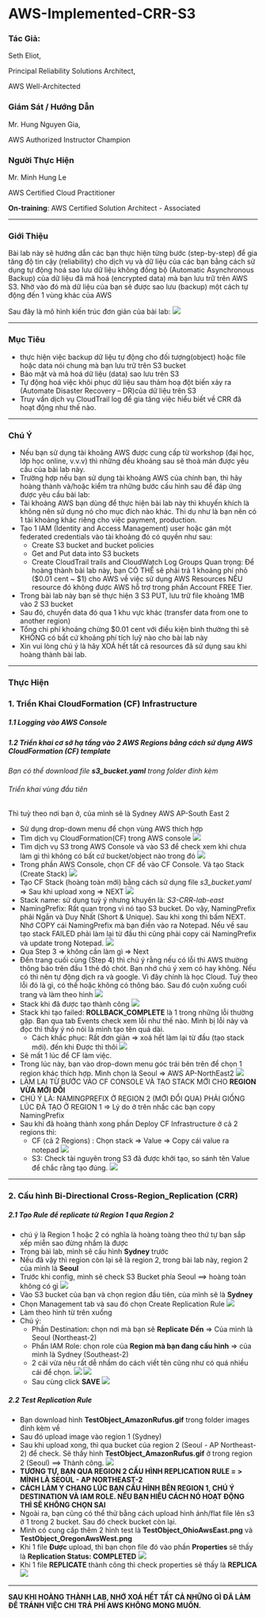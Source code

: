 # AWS-Implemented-CRR-S3 
### Tác Giả: 

Seth Eliot, 

Principal Reliability Solutions Architect,

AWS Well-Architected

### Giám Sát / Hướng Dẫn

Mr. Hung Nguyen Gia,

AWS Authorized Instructor Champion

### Người Thực Hiện

Mr. Minh Hung Le 

AWS Certified Cloud Practitioner

**On-training**: AWS Certified Solution Architect - Associated


---

### Giới Thiệu
Bài lab này sẽ hướng dẫn các bạn thực hiện từng bước (step-by-step) để gia tăng độ tin cậy (reliability) cho dịch vụ và dữ liệu của các bạn bằng cách sử dụng tự động hoá sao lưu dữ liệu không đồng bộ (Automatic Asynchronous Backup) của dữ liệu đã mã hoá (encrypted data) mà bạn lưu trữ trên AWS S3. Nhờ vào đó mà dữ liệu của bạn sẽ được sao lưu (backup) một cách tự động đến 1 vùng khác của AWS 

Sau đây là mô hình kiến trúc đơn giản của bài lab: 
![](images/Replication_Model.png)

---
### Mục Tiêu
* thực hiện việc backup dữ liệu tự động cho đối tượng(object) hoặc file hoặc data nói chung mà bạn lưu trữ trên S3 bucket
* Bảo mật và mã hoá dữ liệu (data) sao lưu trên S3
* Tự động hoá việc khôi phục dữ liệu sau thảm hoạ đột biến xảy ra (Automate Disaster Recovery – DR)của dữ liệu trên S3
* Truy vấn dịch vụ CloudTrail log để gia tăng việc hiểu biết về CRR đã hoạt động như thế nào. 
---
### Chú Ý
* Nếu bạn sử dụng tài khoảng AWS được cung cấp từ workshop (đại học, lớp học online, v.v.v) thì những đều khoảng sau sẽ thoả mản được yêu cầu của bài lab này. 
* Trường hợp nếu bạn sử dụng tài khoảng AWS của chính bạn, thì hãy hoàng thành và/hoặc kiểm tra những bước cấu hình sau để đáp ứng được yêu cầu bài lab:
* Tài khoảng AWS bạn dùng để thực hiện bài lab này thì khuyến khích là không nên sử dụng nó cho mục đích nào khác. Thi dụ như là bạn nên có 1 tài khoảng khác riêng cho việc payment, production.
* Tạo 1 IAM (Identity and Access Management) user hoặc gán một federated credentials vào tài khoảng đó có quyền như sau:
    * Create S3 bucket and bucket policies
    * Get and Put data into S3 buckets
    * Create CloudTrail trails and CloudWatch Log Groups
Quan trọng: Để hoàng thành bài lab này, bạn CÓ THỂ sẽ phải trả 1 khoảng phí nhỏ ($0.01 cent ~ $1) cho AWS về việc sử dụng AWS Resources NẾU resource đó không được AWS hỗ trợ trong phần Account FREE Tier. 
* Trong bài lab này bạn sẽ thực hiện 3 S3 PUT, lưu trữ file khoảng 1MB vào 2 S3 bucket
* Sau đó, chuyển data đó qua 1 khu vực khác (transfer data from one to another region)
* Tổng chi phí khoảng chừng $0.01 cent với điều kiện bình thường thì sẽ KHÔNG có bất cứ khoảng phí tích luỹ nào cho bài lab này
* Xin vui lòng chú ý là hãy XOÁ hết tất cả resources đã sử dụng sau khi hoàng thành bài lab. 
---
### Thực Hiện
### 1. Triển Khai CloudFormation (CF) Infrastructure
##### 1.1 Logging vào AWS Console
##### 1.2 Triển khai cơ sở hạ tầng vào 2 AWS Regions bằng cách sử dụng AWS CloudFormation (CF) template 
*Bạn có thể download file **s3_bucket.yaml** trong folder đính kèm*
###### Triển khai vùng đầu tiên 
Thì tuỳ theo nơi bạn ở, của mình sẽ là Sydney AWS AP-South East 2
* Sử dụng drop-down menu để chọn vùng AWS thích hợp 
* Tìm dịch vụ CloudFormation(CF) trong AWS console
![](images/Search_CloudFormationService.jpg)
* Tìm dịch vụ S3 trong AWS Console và vào S3 để check xem khi chưa làm gì thì không có bất cứ bucket/object nào trong đó
![](images/CheckingS3_BeforeDeployCF.jpg)
* Trong phần AWS Console, chọn CF để vào CF Console. Và tạo Stack (Create Stack)
![](images/CF_CreateStack.jpg)
* Tạo CF Stack (hoàng toàn mới) bằng cách sử dụng file *s3_bucket.yaml* => Sau khi upload xong => NEXT
![](images/S3_Yml_uploaded_CF.jpg)
* Stack name: sử dụng tuỳ ý nhưng khuyên là: *S3-CRR-lab-east*
* NamingPrefix: Rất quan trọng vì nó tạo S3 bucket. Do vậy, NamingPrefix phải Ngắn và Duy Nhất (Short & Unique). Sau khi xong thì bấm NEXT. Nhớ COPY cái NamingPrefix mà bạn điền vào ra Notepad. Nếu về sau tạo stack FAILED phải làm lại từ đầu thì cũng phải copy cái NamingPrefix và update trong Notepad.
![](images/CF_Southeast_Deployment.jpg)
* Qua Step 3 => không cần làm gì => Next 
* Đến trang cuối cùng (Step 4) thì chú ý rằng nếu có lỗi thì AWS thường thông báo trên đầu 1 thẻ đỏ chót. Bạn nhớ chú ý xem có hay không. Nếu có thì nên tự động dịch ra và google. Vì đây chính là học Cloud. Tuỳ theo lỗi đó là gì, có thể hoặc không có thông báo. Sau đó cuộn xuống cuối trang và làm theo hình
![](images/CF_LastPage.jpg)
* Stack khi đã được tạo thành công
![](images/Succeed_DeployCF.jpg)
* Stack khi tạo failed: **ROLLBACK_COMPLETE** là 1 trong những lỗi thường gặp. Bạn qua tab Events check xem lỗi như thế nào. Mình bị lỗi này và đọc thì thấy ý nó nói là mình tạo tên quá dài.
    * Cách khắc phục: Rất đơn giản => xoá hết làm lại từ đầu (tạo stack mới). đến khi Được thì thôi
![](images/CF_Error_name.jpg)
* Sẽ mất 1 lúc để CF làm việc.
* Trong lúc này, bạn vào drop-down menu góc trái bên trên để chọn 1 region khác thích hợp. Mình chọn là Seoul => AWS AP-NorthEast2
![](images/Switching_Region_Seoul.jpg)
* LÀM LẠI TỪ BƯỚC VÀO CF CONSOLE VÀ TẠO STACK MỚI CHO  **REGION VỪA MỚI ĐỔI**
* CHÚ Ý LÀ: NAMINGPREFIX Ở REGION 2 (MỚI ĐỔI QUA) PHẢI GIỐNG LÚC ĐÃ TẠO Ở REGION 1 => Lý do ở trên nhắc các bạn copy NamingPrefix
* Sau khi đã hoàng thành xong phần Deploy CF Infrastructure ở cả 2 regions thì:
    * CF (cả 2 Regions) : Chọn stack => Value => Copy cái value ra notepad
    ![](images/CopyValueName_IN_CF.jpg) 
    * S3: Check tài nguyên trong S3 đã được khởi tạo, so sánh tên Value để chắc rằng tạo đúng. 
    ![](images/S3_AfterDeplyed_TWO_Region.jpg)
---
### 2. Cấu hình Bi-Directional Cross-Region_Replication (CRR)
##### 2.1 Tạo Rule để replicate từ Region 1 qua Region 2
* chú ý là Region 1 hoặc 2 có nghĩa là hoàng toàng theo thứ tự bạn sắp xếp miễn sao đừng nhầm là được
* Trong bài lab, mình sẽ cấu hình **Sydney** trước
* Nếu đã vậy thì region còn lại sẽ là region 2, trong bài lab này, region 2 của mình là **Seoul**
* Trước khi config, mình sẽ check S3 Bucket phía Seoul ==> hoàng toàn không có gì
![](images/S3_NorthEast_Check_BEFORE_CRR.jpg)
* Vào S3 bucket của bạn và chọn region đầu tiên, của mình sẽ là **Sydney**
* Chọn Management tab và sau đó chọn Create Replication Rule
![](images/Go_East_S3_Management.jpg)
* Làm theo hình từ trên xuống
* Chú ý:
    * Phần Destination: chọn nơi mà bạn sẽ **Replicate Đến** => Của mình là Seoul (Northeast-2)
    * Phần IAM Role: chọn role của **Region mà bạn đang cấu hình** => của mình là Sydney (Southeast-2)
    * 2 cái vừa nêu rất dễ nhầm do cách viết tên cũng như có quá nhiều cái để chọn. 
![](images/ReplicationRule_East_North_1.jpg)
![](images/ReplicationRule_East_North_2.jpg)
    * Sau cùng click **SAVE**
![](images/ReplicationRule_East_North_3.jpg)
##### 2.2 Test Replication Rule
* Bạn download hình **TestObject_AmazonRufus.gif** trong folder images đính kèm về
* Sau đó upload image vào region 1 (Sydney)
* Sau khi upload xong, thì qua bucket của region 2 (Seoul - AP Northeast-2) để check. Sẽ thấy hình **TestObject_AmazonRufus.gif** ở trong region 2 (Seoul) ==> Thành công. 
![](images/Check_S3_NorthEast_Replication.jpg)
* **TƯƠNG TỰ, BẠN QUA REGION 2 CẤU HÌNH REPLICATION RULE = > MÌNH LÀ SEOUL - AP NORTHEAST-2**
* **CÁCH LÀM Y CHANG LÚC BẠN CẤU HÌNH BÊN REGION 1, CHÚ Ý DESTINATION VÀ IAM ROLE. NẾU BẠN HIỂU CÁCH NÓ HOẠT ĐỘNG THÌ SẼ KHÔNG CHỌN SAI**
* Ngoài ra, bạn cũng có thể thử bằng cách upload hình ảnh/flat file lên s3 ở 1 trong 2 bucket. Sau đó check bucket còn lại. 
* Mình có cung cấp thêm 2 hình test là **TestObject_OhioAwsEast.png** và **TestObject_OregonAwsWest.png**
* Khi 1 file **Được** upload, thì bạn chọn file đó vào phần **Properties** sẽ thấy là **Replication Status: COMPLETED**
![](images/Click_File_Check_Propertive_Replication_Completed.jpg)
* Khi 1 file **REPLICATE** thành công thì check properties sẽ thấy là **REPLICA**
![](images/Check_ReplicaStatus_REPLICA.jpg)
---
**SAU KHI HOÀNG THÀNH LAB, NHỚ XOÁ HẾT TẤT CẢ NHỮNG GÌ ĐÃ LÀM ĐỂ TRÁNH VIỆC CHI TRẢ PHÍ AWS KHÔNG MONG MUỐN.**



